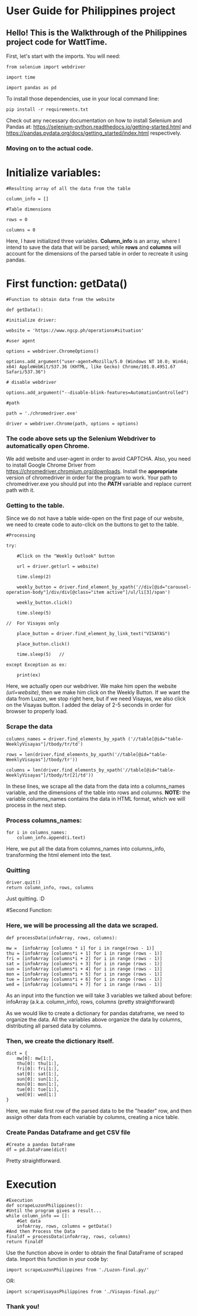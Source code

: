 # User Guide for Philippines project

<h2>Hello! This is the Walkthrough of the Philippines project code for WattTime.</h2>


First, let's start with the imports. You will need:

    from selenium import webdriver

    import time

    import pandas as pd

To install those dependencies, use in your local command line:

    pip install -r requirements.txt

Check out any necessary documentation on how to install Selenium and Pandas at: https://selenium-python.readthedocs.io/getting-started.html and https://pandas.pydata.org/docs/getting_started/index.html respectively.

<h3>Moving on to the actual code.</h3>

# Initialize variables:

    #Resulting array of all the data from the table
  
    column_info = []

    #Table dimensions
  
    rows = 0
  
    columns = 0
 
Here, I have initialized three variables. <b>Column_info</b> is an array, where I intend to save the data that will be parsed; while <b>rows</b> and <b>columns</b> will account for the dimensions of the parsed table in order to recreate it using pandas.

# First function: getData()


    #Function to obtain data from the website
  
    def getData():

    #initialize driver:

    website = 'https://www.ngcp.ph/operations#situation'

    #user agent
  
    options = webdriver.ChromeOptions()
  
    options.add_argument("user-agent=Mozilla/5.0 (Windows NT 10.0; Win64; x64) AppleWebKit/537.36 (KHTML, like Gecko) Chrome/101.0.4951.67 Safari/537.36")

    # disable webdriver
  
    options.add_argument("--disable-blink-features=AutomationControlled")

    #path
  
    path = './chromedriver.exe'
  
    driver = webdriver.Chrome(path, options = options) 
  
  <h3> The code above sets up the Selenium Webdriver to automatically open Chrome. </h3>
  
  We add website and user-agent in order to avoid CAPTCHA. Also, you need to install Google Chrome Driver from  https://chromedriver.chromium.org/downloads. Install the <b>appropriate</b> version of chromedriver in order for the program to work.
  Your path to chromedriver.exe you should put into the <b><i>PATH</i></b> variable and replace current path with it.
  
  <h3> Getting to the table. </h3>
  
  Since we do not have a table wide-open on the first page of our website, we need to create code to auto-click on the buttons to get to the table.
  

    #Processing
    
    try:
    
        #Click on the "Weekly Outlook" button
    
        url = driver.get(url = website)
    
        time.sleep(2)
    
        weekly_button = driver.find_element_by_xpath('//div[@id="carousel-operation-body"]/div/div[@class="item active"]/ul/li[3]/span')
    
        weekly_button.click()
    
        time.sleep(5)
    
    //  For Visayas only
   
        place_button = driver.find_element_by_link_text("VISAYAS")
    
        place_button.click()
    
        time.sleep(5)   //

    except Exception as ex:
    
        print(ex)
 
  
  Here, we actually open our webdriver. We make him open the website <i>(url=website)</i>, then we make him click on the Weekly Button. If we want the data from Luzon, we stop right here,
  but if we need Visayas, we also click on the Visayas button. I added the delay of 2-5 seconds in order for browser to properly load.
  
  <h3>Scrape the data</h3>
  

    columns_names = driver.find_elements_by_xpath ('//table[@id="table-WeeklyVisayas"]/tbody/tr/td')
    
    rows = len(driver.find_elements_by_xpath('//table[@id="table-WeeklyVisayas"]/tbody/tr'))
    
    columns = len(driver.find_elements_by_xpath('//table[@id="table-WeeklyVisayas"]/tbody/tr[2]/td'))
  
  
  In these lines, we scrape all the data from the data into a columns_names variable, and the dimensions of the table into rows and columns. <b>NOTE:</b> the variable 
  columns_names contains the data in HTML format, which we will process in the next step.
  
  <h3>Process columns_names:</h3>
  
    for i in columns_names:
        column_info.append(i.text)
    
  Here, we put all the data from columns_names into columns_info, transforming the html element into the text.
  
  <h3>Quitting</h3>
    
    driver.quit()
    return column_info, rows, columns
    
  Just quitting. :D
  
  #Second Function:
  
  <h3>Here, we will be processing all the data we scraped.</h3>
  
    def processData(infoArray, rows, columns):
    
    mw =  [infoArray [columns * i] for i in range(rows - 1)]
    thu = [infoArray [columns*i + 1] for i in range (rows - 1)]
    fri = [infoArray [columns*i + 2] for i in range (rows - 1)]
    sat = [infoArray [columns*i + 3] for i in range (rows - 1)]
    sun = [infoArray [columns*i + 4] for i in range (rows - 1)]
    mon = [infoArray [columns*i + 5] for i in range (rows - 1)]
    tue = [infoArray [columns*i + 6] for i in range (rows - 1)]
    wed = [infoArray [columns*i + 7] for i in range (rows - 1)]
  
  As an input into the function we will take 3 variables we talked about before: infoArray (a.k.a. column_info), rows, columns (pretty straightforward)
  
  As we would like to create a dictionary for pandas dataframe, we need to organize the data. All the variables above organize the data by columns, distributing all parsed data by columns.
  
  <h3>Then, we create the dictionary itself.</h3>
  
    dict = {
        mw[0]: mw[1:],
        thu[0]: thu[1:],
        fri[0]: fri[1:],
        sat[0]: sat[1:],
        sun[0]: sun[1:],
        mon[0]: mon[1:],
        tue[0]: tue[1:],
        wed[0]: wed[1:]
    }
    
  Here, we make first row of the parsed data to be the "header" row, and then assign other data from each variable by columns, creating a nice table.
  
  <h3>Create Pandas Dataframe and get CSV file</h3>
  
    #Create a pandas DataFrame
    df = pd.DataFrame(dict)
    
  
  Pretty straightforward.
  
  # Execution
    
    #Execution
    def scrapeLuzonPhilippines():
    #Until the program gives a result...
    while column_info == []:
        #Get data
        infoArray, rows, columns = getData()
    #And then Process the Data
    finaldf = processData(infoArray, rows, columns)
    return finaldf

  Use the function above in order to obtain the final DataFrame of scraped data. Import this function in your code by:
    
    import scrapeLuzonPhilippines from './Luzon-final.py/' 
  
  OR:
  
    import scrapeVisayasPhilippines from './Visayas-final.py/'
  
  <h3>Thank you!</h3>


